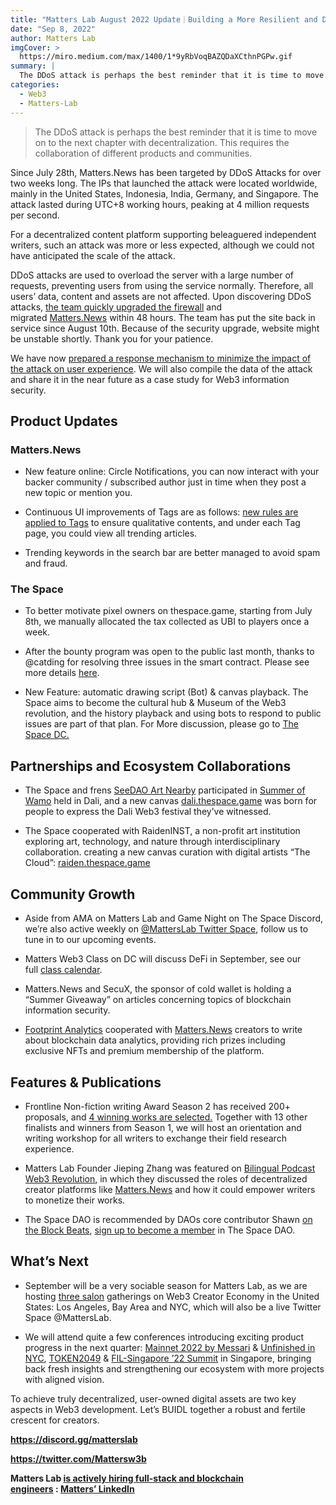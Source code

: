 ```yaml
---
title: "Matters Lab August 2022 Update｜Building a More Resilient and Decentralized Future After DDoS Attack"
date: "Sep 8, 2022"
author: Matters Lab
imgCover: >
  https://miro.medium.com/max/1400/1*9yRbVoqBAZQDaXCthnPGPw.gif
summary: |
  The DDoS attack is perhaps the best reminder that it is time to move on to the next chapter with decentralization. This requires the collaboration of different products and communities.
categories:
  - Web3
  - Matters-Lab
---
```


> The DDoS attack is perhaps the best reminder that it is time to move on to the next chapter with decentralization. This requires the collaboration of different products and communities.

Since July 28th, Matters.News has been targeted by DDoS Attacks for over two weeks long. The IPs that launched the attack were located worldwide, mainly in the United States, Indonesia, India, Germany, and Singapore. The attack lasted during UTC+8 working hours, peaking at 4 million requests per second.

For a decentralized content platform supporting beleaguered independent writers, such an attack was more or less expected, although we could not have anticipated the scale of the attack.

DDoS attacks are used to overload the server with a large number of requests, preventing users from using the service normally. Therefore, all users’ data, content and assets are not affected. Upon discovering DDoS attacks, [the team quickly upgraded the firewall](https://matters.news/@hi176/315911-matters-news-%E7%B6%B2%E7%AB%99%E5%8D%B3%E6%97%A5%E8%B5%B7%E6%81%A2%E5%BE%A9%E6%AD%A3%E5%B8%B8%E4%BD%BF%E7%94%A8-2022-08-10-bafyreifbpics5y7yustbw4wgdbopbud2vydugia3jomimds2urd6swps2a) and migrated [Matters.News](http://matters.news/) within 48 hours. The team has put the site back in service since August 10th. Because of the security upgrade, website might be unstable shortly. Thank you for your patience.

We have now [prepared a response mechanism to minimize the impact of the attack on user experience](https://matters.news/@hi176/325908-%E6%BC%B8%E9%80%B2%E5%BC%8F%E5%8E%BB%E4%B8%AD%E5%BF%83%E5%8C%96-d-do-s-%E4%BA%8B%E4%BB%B6%E5%BE%A9%E7%9B%A4%E8%88%87%E9%9F%8C%E6%80%A7%E5%85%A7%E5%AE%B9%E7%B6%B2%E7%B5%A1%E5%85%B1%E5%BB%BA-bafyreia4mwpjuuht7qphrsz55xrkse7il2rbr6w5ebomc6jbw4ff2zmuuq). We will also compile the data of the attack and share it in the near future as a case study for Web3 information security.

## Product Updates

### Matters.News

- New feature online: Circle Notifications, you can now interact with your backer community / subscribed author just in time when they post a new topic or mention you.

- Continuous UI improvements of Tags are as follows: [new rules are applied to Tags](https://matters.news/@hi176/322115-%E5%8A%9F%E8%83%BD%E6%9B%B4%E6%96%B0%E5%85%AC%E5%91%8A-%E5%9C%8D%E7%88%90%E6%96%B0%E5%A2%9E%E7%9C%BE%E8%81%8A%E8%88%87%E5%BB%A3%E6%92%AD%E9%80%9A%E7%9F%A5-%E6%A8%99%E7%B1%A4%E6%B7%BB%E5%8A%A0%E5%84%AA%E5%8C%96-bafyreie6do6dpvvs6bvt46sixsrfr3yp35lzw6iurh5edco5zfsrfpclae) to ensure qualitative contents, and under each Tag page, you could view all trending articles.

- Trending keywords in the search bar are better managed to avoid spam and fraud.

### The Space

- To better motivate pixel owners on thespace.game, starting from July 8th, we manually allocated the tax collected as UBI to players once a week.

- After the bounty program was open to the public last month, thanks to @catding for resolving three issues in the smart contract. Please see more details [here](https://www.notion.so/8d67492110a54b6ba0ba3eee74bdbee6).

- New Feature: automatic drawing script (Bot) & canvas playback. The Space aims to become the cultural hub & Museum of the Web3 revolution, and the history playback and using bots to respond to public issues are part of that plan. For More discussion, please go to [The Space DC.](http://discord.gg/thespace)

## Partnerships and Ecosystem Collaborations

- The Space and frens [SeeDAO Art Nearby](https://twitter.com/seedaoart/status/1560209922100535304/photo/1) participated in [Summer of Wamo](https://mobile.twitter.com/dali_web3) held in Dali, and a new canvas [dali.thespace.game](https://dali.thespace.game/) was born for people to express the Dali Web3 festival they’ve witnessed.

- The Space cooperated with RaidenINST, a non-profit art institution exploring art, technology, and nature through interdisciplinary collaboration. creating a new canvas curation with digital artists “The Cloud”: [raiden.thespace.game](http://raiden.thespace.game/)

## Community Growth

- Aside from AMA on Matters Lab and Game Night on The Space Discord, we’re also active weekly on [@MattersLab Twitter Space](https://twitter.com/MattersLab), follow us to tune in to our upcoming events.

- Matters Web3 Class on DC will discuss DeFi in September, see our full [class calendar](https://www.notion.so/Matters-web3-38c86ee1137548aabf5c9d9644b7d941).

- Matters.News and SecuX, the sponsor of cold wallet is holding a “Summer Giveaway” on articles concerning topics of blockchain information security.

- [Footprint Analytics](https://matters.news/@hi176/323371-%E5%BE%B5%E6%96%87-%E9%8F%88%E4%B8%8A%E6%95%B8%E6%93%9A%E5%9C%A8-web3-%E4%B8%AD%E7%9A%84%E4%BD%9C%E7%94%A8-%E9%80%81%E5%87%BA-footprint-analytics-%E6%95%B8%E6%93%9A%E5%88%86%E6%9E%90-nft-bafyreib7bkcewkavfdvbk7usiig3mxkl5u5awnv3z35xmm3ano34zu7jxy) cooperated with [Matters.News](http://matters.news/) creators to write about blockchain data analytics, providing rich prizes including exclusive NFTs and premium membership of the platform.

## Features & Publications

- Frontline Non-fiction writing Award Season 2 has received 200+ proposals, and [4 winning works are selected.](https://matters.news/@hi176/321504-%E5%9C%A8%E5%A0%B4-%E7%8D%8E%E5%AD%B8%E9%87%91%E7%AC%AC%E4%BA%8C%E5%AD%A3%E8%A9%95%E9%81%B8%E7%B5%90%E6%9E%9C%E5%A0%B1%E5%91%8A-%E6%B7%B1%E5%85%A5%E4%B8%8D%E5%90%8C%E6%B0%91%E6%97%8F%E7%9A%84%E8%85%B9%E5%9C%B0-%E6%9C%9B%E5%90%91%E5%BB%A3%E9%97%8A%E7%9A%84%E4%B8%96%E7%95%8C%E7%94%B0%E9%87%8E-bafyreighlqypl7duz73wsqm4sk5wjexciqr3eujr4kvw25ywacxt3qmgpy) Together with 13 other finalists and winners from Season 1, we will host an orientation and writing workshop for all writers to exchange their field research experience.

- Matters Lab Founder Jieping Zhang was featured on [Bilingual Podcast Web3 Revolution](https://web3revolution.typlog.io/episodes/matters), in which they discussed the roles of decentralized creator platforms like [Matters.News](http://matters.news/) and how it could empower writers to monetize their works.

- The Space DAO is recommended by DAOs core contributor Shawn [on the Block Beats](https://www.theblockbeats.info/news/31481), [sign up to become a member](https://tally.so/r/mZj6PV) in The Space DAO.

## What’s Next

- September will be a very sociable season for Matters Lab, as we are hosting [three salon](https://matters.news/@web3) gatherings on Web3 Creator Economy in the United States: Los Angeles, Bay Area and NYC, which will also be a live Twitter Space @MattersLab.

- We will attend quite a few conferences introducing exciting product progress in the next quarter: [Mainnet 2022 by Messari](https://mainnet.events/) & [Unfinished in NYC](https://unfinished.com/), [TOKEN2049](https://www.token2049.com/?gclid=CjwKCAjw9suYBhBIEiwA7iMhNDozgF9h3yuVKqrlazM8qIe9WV9XlJjc030cvI5T2wh7XWGqBcLclRoCP3kQAvD_BwE) & [FIL-Singapore ’22 Summit](https://www.fil-singapore.io/) in Singapore, bringing back fresh insights and strengthening our ecosystem with more projects with aligned vision.

To achieve truly decentralized, user-owned digital assets are two key aspects in Web3 development. Let’s BUIDL together a robust and fertile crescent for creators.

**https://discord.gg/matterslab**

**https://twitter.com/Mattersw3b**

**Matters Lab [is actively hiring full-stack and blockchain engineers](https://www.notion.so/4221b899fdca4c91b46119d64ab23daf) : [Matters’ LinkedIn](https://www.linkedin.com/company/matters-lab)**
